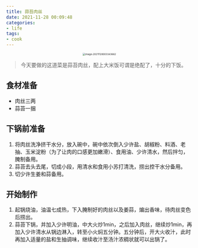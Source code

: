 ```yaml
---
title: 蒜苔肉丝
date: 2021-11-28 00:09:48
categories: 
- life
tags:
- cook
---
```



<div align="center"><img src="https://cdn.jsdelivr.net/gh/wloverine/PicGo/img/20211128003923.png" alt="image-20211128003343662" style="zoom: 45%;" /></div>

<!--more-->

> 今天要做的这道菜是蒜苔肉丝，配上大米饭可谓是绝配了，十分的下饭。
## 食材准备
- 肉丝三两
- 蒜苔一捆

## 下锅前准备
1. 将肉丝洗净挤干水分，放入碗中，碗中依次倒入少许盐、胡椒粉、料酒、老抽、玉米淀粉（为了让肉的口感更加嫩滑）、食用油、少许清水，然后拌匀，腌制备用。
2. 蒜苔去头去尾，切成小段，用清水和食用小苏打清洗，捞出控干水分备用。
3. 切少许生姜和蒜备用。

## 开始制作
1. 起锅烧油，油温七成热，下入腌制好的肉丝以及姜蒜，煸出香味，待肉丝变色后捞出。
2. 蒜苔下锅，并加入少许明油，中大火炒1min，之后加入肉丝，继续炒1min，再加入少许清水从锅边淋入，转至小火焖五分钟。五分钟后，开大火收汁，此时再加入适量的盐和生抽调味，继续收汁至汤汁浓稠状就可以出锅了。